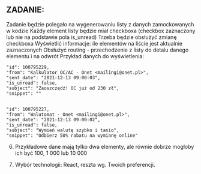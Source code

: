 ## ZADANIE:

Zadanie będzie polegało na wygenerowaniu listy z danych zamockowanych w kodzie
Każdy element listy będzie miał checkboxa (checkbox zaznaczony lub nie na podstawie pola is_unread)
Trzeba będzie obsłużyć zmianę checkboxa
Wyświetlić informacje: ile elementów na liście jest aktualnie zaznaczonych
Obsłużyć routing - przechodzenie z listy do detalu danego elementu i na odwrót
Przykład danych do wyświetlenia:

    "id": 100795229,
    "from": "Kalkulator OC/AC - Onet <mailingi@onet.pl>",
    "sent_date": "2021-12-13 09:00:03",
    "is_unread": false,
    "subject": "Zaoszczędź! OC już od 230 zł",
    "snippet": ""


    "id": 100795227,
    "from": "Walutomat - Onet <mailingi@onet.pl>",
    "sent_date": "2021-12-13 09:00:02",
    "is_unread": false,
    "subject": "Wymień walutę szybko i tanio",
    "snippet": "Odbierz 50% rabatu na wymianę online"

6. Przykładowe dane mają tylko dwa elementy, ale równie dobrze mogłoby ich być 100, 1 000 lub 10 000

7. Wybór technologii: React, reszta wg. Twoich preferencji.
